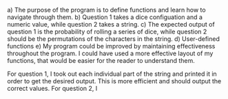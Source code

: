 a) The purpose of the program is to define functions and learn how to navigate through them. 
b) Question 1 takes a dice configuation and a numeric value, while question 2 takes a string. 
c) The expected output of question 1 is the probability of rolling a series of dice, while question 2 should be the permutations of the characters in the string. 
d) User-defined functions
e) My program could be improved by maintaining effectiveness throughout the program. I could have used a more effective layout of my functions, that would be easier for the reader to understand them. 

For question 1, I took out each individual part of the string and printed it in order to get the desired output. This is more efficient and should output the correct values. 
For question 2, I 

